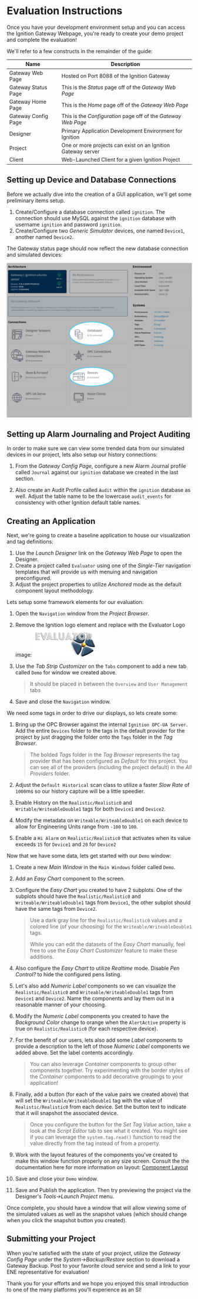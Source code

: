 # Evaluation Instructions

Once you have your development environment setup and you can access the Ignition Gateway Webpage, you're ready to create your demo project and complete the evaluation!

We'll refer to a few constructs in the remainder of the guide:

| Name                | Description                              |
| ------------------- | ---------------------------------------- |
| Gateway Web Page    | Hosted on Port 8088 of the Ignition Gateway |
| Gateway Status Page | This is the *Status* page off of the *Gateway Web Page* |
| Gateway Home Page   | This is the *Home* page off of the *Gateway Web Page* |
| Gateway Config Page | This is the *Configuration* page off of the *Gateway Web Page* |
| Designer            | Primary Application Development Environment for Ignition |
| Project             | One or more projects can exist on an Ignition Gateway server |
| Client              | Web-Launched Client for a given Ignition Project |

## Setting up Device and Database Connections

Before we actually dive into the creation of a GUI application, we'll get some preliminary items setup.

1. Create/Configure a database connection called `ignition`.  The connection should use MySQL against the `ignition` database with username `ignition` and password `ignition`.
2. Create/Configure two *Generic Simulator* devices, one named `Device1`, another named `Device2`.

The Gateway status page should now reflect the new database connection and simulated devices:

![Database and Devices Created](images/database_and_devices_created.png)

## Setting up Alarm Journaling and Project Auditing

In order to make sure we can view some trended data from our simulated devices in our project, lets also setup our history connections:

1. From the *Gateway Config Page*, configure a new Alarm Journal profile called `Journal` against our `ignition` database we created in the last section.

2. Also create an Audit Profile called `Audit` within the `ignition` database as well.  Adjust the table name to be the lowercase `audit_events` for consistency with other Ignition default table names.

## Creating an Application

Next, we're going to create a baseline application to house our visualization and tag definitions:

1. Use the *Launch Designer* link on the *Gateway Web Page* to open the Designer.
2. Create a project called `Evaluator` using one of the *Single-Tier* navigation templates that will provide us with menuing and navigation preconfigured.
3. Adjust the project properties to utilize *Anchored* mode as the default component layout methodology.

Lets setup some framework elements for our evaluation:

1. Open the `Navigation` window from the *Project Browser*.

2. Remove the Ignition logo element and replace with the Evaluator Logo image:
   ![Evaluator Logo](images/evaluator_logo.png)

3. Use the *Tab Strip Customizer* on the `Tabs` component to add a new tab called `Demo` for window we created above.

   > It should be placed in between the `Overview` and `User Management` tabs

4. Save and close the `Navigation` window.


We need some tags in order to drive our displays, so lets create some:

1. Bring up the OPC Browser against the internal `Ignition OPC-UA Server`.  Add the entire `Devices` folder to the tags in the default provider for the project by just dragging the folder onto the `Tags` folder in the *Tag Browser*.

   > The bolded *Tags* folder in the *Tag Browser* represents the tag provider that has been configured as *Default* for this project.  You can see all of the providers (including the project default) in the *All Providers* folder.

2. Adjust the `Default Historical` scan class to utilize a faster *Slow Rate* of `1000`ms so our history capture will be a little speedier.

3. Enable History on the `Realistic/Realistic0` and `Writable/WriteableDouble1` tags for both `Device1` and `Device2`. 

4. Modify the metadata on `Writeable/WriteableDouble1` on each device to allow for Engineering Units range from `-100` to `100`.

5. Enable a `Hi Alarm` on `Realistic/Realistic0` that activates when its value exceeds `15` for `Device1` and `20` for `Device2`

Now that we have some data, lets get started with our `Demo` window:

1. Create a new *Main Window* in the `Main Windows` folder called `Demo`.

2. Add an *Easy Chart* component to the screen.  

3. Configure the *Easy Chart* you created to have 2 subplots.  One of the subplots should have the `Realistic/Realistic0` and `Writeable/WriteableDouble1` tags from `Device1`, the other subplot should have the same tags from `Device2`.

   > Use a dark gray line for the `Realistic/Realistic0` values and a colored line (of your choosing) for the `Writeable/WriteableDouble1` tags.
   >
   > While you can edit the datasets of the *Easy Chart* manually, feel free to use the *Easy Chart Customizer* feature to make these additions.

4. Also configure the *Easy Chart* to utilize *Realtime* mode.  Disable *Pen Control?* to hide the configured pens listing.

5. Let's also add *Numeric Label* components so we can visualize the `Realistic/Realistic0` and `Writeable/WriteableDouble1` tags from `Device1` and `Device2`.  Name the components and lay them out in a reasonable manner of your choosing.

6. Modify the *Numeric Label* components you created to have the *Background Color* change to orange when the `AlertActive` property is true on `Realistic/Realistic0` (for each respective device). 

7. For the benefit of our users, lets also add some *Label* components to provide a description to the left of those *Numeric Label* components we added above.  Set the label contents accordingly.

   > You can also leverage *Container* components to group other components together.  Try experimenting with the border styles of the *Container* components to add decorative groupings to your application!

8. Finally, add a button (for each of the value pairs we created above) that will set the `Writeable/WriteableDouble1` tag with the value of `Realistic/Realistic0` from each device.  Set the button text to indicate that it will snapshot the associated device.

   > Once you configure the button for the *Set Tag Value* action, take a look at the *Script Editor* tab to see what it created.  You might see if you can leverage the `system.tag.read()` function to read the value directly from the tag instead of from a property.

9. Work with the layout features of the components you've created to make this window function properly on any size screen.  Consult the the documentation here for more information on layout: [Component Layout](https://docs.inductiveautomation.com:8443/display/DOC79/Working+with+Components#WorkingwithComponents-ComponentLayout)

10. Save and close your `Demo` window.  

11. Save and Publish the application.  Then try previewing the project via the Designer's *Tools->Launch Project* menu.

Once complete, you should have a window that will allow viewing some of the simulated values as well as the snapshot values (which should change when you click the snapshot button you created).

## Submitting your Project

When you're satisfied with the state of your project, utilize the *Gateway Config Page* under the *System->Backup/Restore* section to download a Gateway Backup.  Post to your favorite cloud service and send a link to your ENE representative for evaluation!

Thank you for your efforts and we hope you enjoyed this small introduction to one of the many platforms you'll experience as an SI!